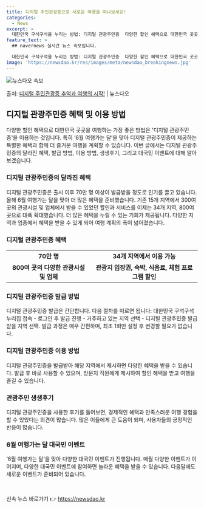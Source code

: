 ```yaml
---
title: 디지털 주민관광증으로 새로운 여행을 떠나보세요!
categories:
  - News
excerpt: >
  대한민국 구석구석을 누리는 방법: 디지털 관광주민증  다양한 할인 혜택으로 대한민국 곳곳을 여행하는 가장 좋…
feature_text: >
  ## navernews 실시간 뉴스 속보입니다.

  대한민국 구석구석을 누리는 방법: 디지털 관광주민증  다양한 할인 혜택으로 대한민국 곳곳을 여행하는 가장 좋…
image: 'https://newsdao.kr/res/images/meta/newsdao_breakingnews.jpg'
---
```


![뉴스다오 속보](https://newsdao.kr/res/images/meta/newsdao_breakingnews.jpg)

<p>출처: <a href="https://newsdao.kr/4123" rel="dofollow">디지털 주민관광증 추억과 여행의 시작!</a> | 뉴스다오</p>

<h2 data-ke-size="size26">디지털 관광주민증 혜택 및 이용 방법</h2>
<p data-ke-size="size16">다양한 할인 혜택으로 대한민국 곳곳을 여행하는 가장 좋은 방법은 '디지털 관광주민증'을 이용하는 것입니다. 특히 ‘6월 여행가는 달’을 맞아 디지털 관광주민증이 제공하는 특별한 혜택과 함께 더 즐거운 여행을 계획할 수 있습니다. 이번 글에서는 디지털 관광주민증의 달라진 혜택, 발급 방법, 이용 방법, 생생후기, 그리고 대국민 이벤트에 대해 알아보겠습니다.</p>

<h3>디지털 관광주민증의 달라진 혜택</h3>
<p data-ke-size="size16">디지털 관광주민증은 출시 이후 70만 명 이상이 발급받을 정도로 인기를 끌고 있습니다. 올해 6월 여행가는 달을 맞아 더 많은 혜택을 준비했습니다. 기존 15개 지역에서 300여 곳의 관광시설 및 업체에서 받을 수 있었던 할인과 서비스를 이제는 34개 지역, 800여 곳으로 대폭 확대했습니다. 더 많은 혜택을 누릴 수 있는 기회가 제공됩니다. 다양한 지역과 업종에서 혜택을 받을 수 있게 되어 여행 계획의 폭이 넓어졌습니다.</p>

<h3>디지털 관광주민증 혜택</h3>
<table>
  <tr>
    <td style="text-align: center; height: 17px;"><b>70만 명</b></td>
    <td style="text-align: center; height: 17px;"><b>34개 지역에서 이용 가능</b></td>
  </tr>
  <tr>
    <td style="text-align: center; height: 17px;"><b>800여 곳의 다양한 관광시설 및 업체</b></td>
    <td style="text-align: center; height: 17px;"><b>관광지 입장권, 숙박, 식음료, 체험 프로그램 할인</b></td>
  </tr>
</table>

<h3>디지털 관광주민증 발급 방법</h3>
<p data-ke-size="size16">디지털 관광주민증 발급은 간단합니다. 다음 절차를 따르면 됩니다: 대한민국 구석구석 누리집 접속 - 로그인 후 발급 진행 - 거주하고 있는 지역 선택 - 디지털 관광주민증 발급받을 지역 선택. 발급 과정은 매우 간편하며, 최초 1회만 설정 후 변경할 필요가 없습니다.</p>

<h3>디지털 관광주민증 이용 방법</h3>
<p data-ke-size="size16">디지털 관광주민증을 발급받아 해당 지역에서 제시하면 다양한 혜택을 받을 수 있습니다. 발급 후 바로 사용할 수 있으며, 방문지 직원에게 제시하여 할인 혜택을 받고 여행을 즐길 수 있습니다.</p>

<h3>관광주민 생생후기</h3>
<p data-ke-size="size16">디지털 관광주민증을 사용한 후기를 들어보면, 경제적인 혜택과 만족스러운 여행 경험을 할 수 있었다는 의견이 많습니다. 많은 이들에게 큰 도움이 되며, 사용자들의 긍정적인 반응이 많습니다.</p>

<h3>6월 여행가는 달 대국민 이벤트</h3>
<p data-ke-size="size16">‘6월 여행가는 달’을 맞아 다양한 대국민 이벤트가 진행됩니다. 매월 다양한 이벤트가 이어지며, 다양한 대국민 이벤트에 참여하면 놀라운 혜택을 받을 수 있습니다. 다음달에도 새로운 이벤트가 준비되어 있습니다.</p>
<p data-ke-size="size16">&nbsp;</p> 

신속 뉴스 바로가기 👉 <a href="https://newsdao.kr" rel="dofollow">https://newsdao.kr</a>


